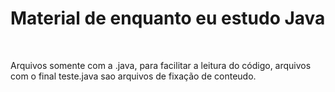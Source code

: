# Material de enquanto eu estudo Java
</br >
<p>Arquivos somente com a .java, para facilitar a leitura do código, arquivos com o final teste.java sao arquivos de fixação de conteudo.</p>
